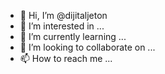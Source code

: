 - 👋 Hi, I’m @dijitaljeton
- 👀 I’m interested in ...
- 🌱 I’m currently learning ...
- 💞️ I’m looking to collaborate on ...
- 📫 How to reach me ...

<!---
dijitaljeton/dijitaljeton is a ✨ special ✨ repository because its `README.md` (this file) appears on your GitHub profile.
You can click the Preview link to take a look at your changes.
--->
